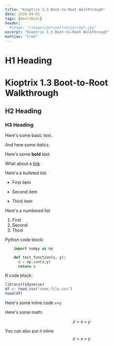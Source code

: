 ```yaml
---
title: "Kioptrix 1.3 Boot-to-Root Walkthrough"
date: 2020-04-01
tags: [Boot2Root]
header:
  #image: "/images/perceptron/percept.jpg"
excerpt: "Kioptrix 1.3 Boot-to-Root Walkthrough"
mathjax: "true"
---
```


# H1 Heading
# Kioptrix 1.3 Boot-to-Root Walkthrough

## H2 Heading

### H3 Heading

Here's some basic text.

And here some *italics*.

Here's some **bold** text.

What about a [link](https://github.com/KarlBiron)

Here's a bulleted list:
* First item
+ Second item
- Third item

Here's a numbered list
1. First
2. Second
3. Third

Python code block:
```python
    import numpy as np

    def test_function(x, y):
      z = np.sum(x,y)
      return z  
```

R code block:
```r
library(tidyverse)
df <- read_csv("some_file.csv")
head(df)
```

Here's some inline code `x+y`.

Here's some math:

$$z=x+y$$

You can also put it inline $$z=x+y$$
